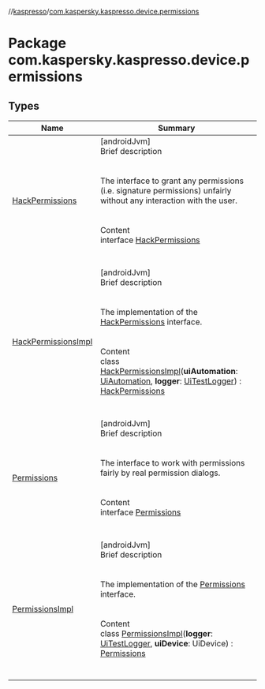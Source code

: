 //[kaspresso](../index.md)/[com.kaspersky.kaspresso.device.permissions](index.md)



# Package com.kaspersky.kaspresso.device.permissions  


## Types  
  
|  Name|  Summary| 
|---|---|
| [HackPermissions](-hack-permissions/index.md)| [androidJvm]  <br>Brief description  <br><br><br>The interface to grant any permissions (i.e. signature permissions) unfairly without any interaction with the user.<br><br>  <br>Content  <br>interface [HackPermissions](-hack-permissions/index.md)  <br><br><br>
| [HackPermissionsImpl](-hack-permissions-impl/index.md)| [androidJvm]  <br>Brief description  <br><br><br>The implementation of the [HackPermissions](-hack-permissions/index.md) interface.<br><br>  <br>Content  <br>class [HackPermissionsImpl](-hack-permissions-impl/index.md)(**uiAutomation**: [UiAutomation](https://developer.android.com/reference/kotlin/android/app/UiAutomation.html), **logger**: [UiTestLogger](../com.kaspersky.kaspresso.logger/-ui-test-logger/index.md)) : [HackPermissions](-hack-permissions/index.md)  <br><br><br>
| [Permissions](-permissions/index.md)| [androidJvm]  <br>Brief description  <br><br><br>The interface to work with permissions fairly by real permission dialogs.<br><br>  <br>Content  <br>interface [Permissions](-permissions/index.md)  <br><br><br>
| [PermissionsImpl](-permissions-impl/index.md)| [androidJvm]  <br>Brief description  <br><br><br>The implementation of the [Permissions](-permissions/index.md) interface.<br><br>  <br>Content  <br>class [PermissionsImpl](-permissions-impl/index.md)(**logger**: [UiTestLogger](../com.kaspersky.kaspresso.logger/-ui-test-logger/index.md), **uiDevice**: UiDevice) : [Permissions](-permissions/index.md)  <br><br><br>

